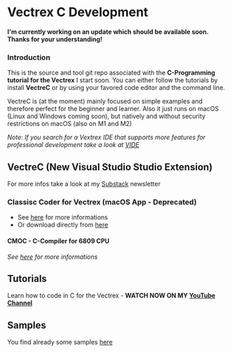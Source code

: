 # Vectrex C Development

**I'm currently working on an update which should be available soon. Thanks for your understanding!**


### Introduction
This is the source and tool git repo associated with the **C-Programming tutorial for the Vectrex**
I start soon. You can either follow the tutorials by install **VectreC** or by using your favored
code editor and the command line.

VectreC is (at the moment) mainly focused on simple examples and therefore perfect for the beginner and learner.
Also it just runs on macOS (Linux and Windows coming soon), but natively and without security restrictions on macOS (also on M1 and M2)


*Note: If you search for a Vextrex IDE that supports more features for professional development take a look at [VIDE](https://github.com/malbanGit/Vide)*

## VectreC (New Visual Studio Studio Extension)

For more infos take a look at my [Substack](https://vectrex.substack.com/p/vectrex-game-programming-in-c) newsletter

### Classisc Coder for Vectrex (macOS App - Deprecated)

* See [here](http://www.classicscoder.com/classics-coder-vec.html) for more informations
* Or download directly from [here](https://raw.githubusercontent.com/rogerboesch/vectrex-dev/master/tools/vectrec-latest.tar.gz)

#### CMOC - C-Compiler for 6809 CPU
*See [here](https://www.github.com/rogerboesch/cmoc-vectrec) for more informations*


## Tutorials

Learn how to code in C for the Vectrex - 
**WATCH NOW ON MY [YouTube Channel](https://www.youtube.com/watch?v=m5Gxzj2xb2M&list=PLP6u_67PQGuHlz8J7U2Y6oUv05O_74D2w)**


## Samples

You find already some samples [here](/samples) 
